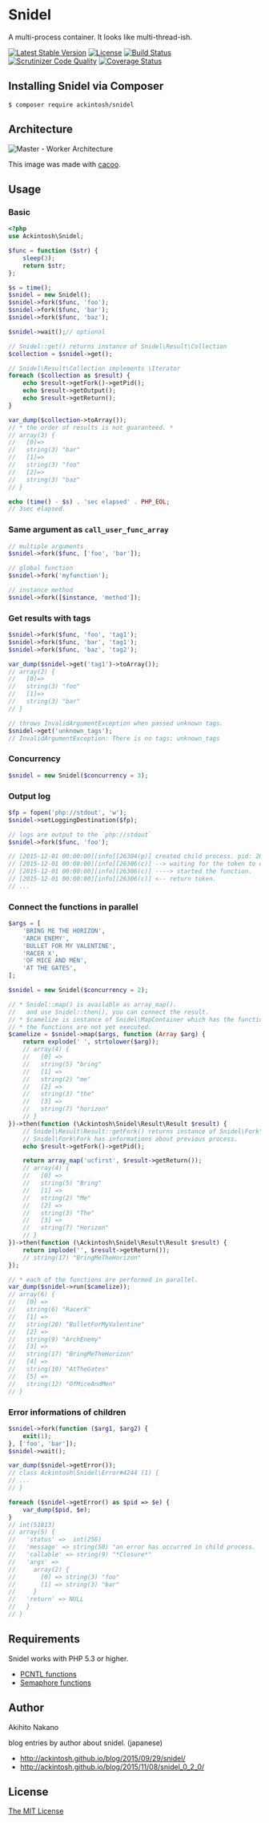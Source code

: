 # Snidel

A multi-process container. It looks like multi-thread-ish.

[![Latest Stable Version](https://poser.pugx.org/ackintosh/snidel/v/stable)](https://packagist.org/packages/ackintosh/snidel) [![License](https://poser.pugx.org/ackintosh/snidel/license)](https://packagist.org/packages/ackintosh/snidel) [![Build Status](https://travis-ci.org/ackintosh/snidel.svg?branch=master)](https://travis-ci.org/ackintosh/snidel) [![Scrutinizer Code Quality](https://scrutinizer-ci.com/g/ackintosh/snidel/badges/quality-score.png?b=master)](https://scrutinizer-ci.com/g/ackintosh/snidel/?branch=master) [![Coverage Status](https://coveralls.io/repos/ackintosh/snidel/badge.svg?branch=master&service=github)](https://coveralls.io/github/ackintosh/snidel?branch=master)

## Installing Snidel via Composer

```
$ composer require ackintosh/snidel
```

## Architecture

![Master - Worker Architecture](images/master_worker.png)

This image was made with <a href="https://cacoo.com/" target="_blank">cacoo</a>.

## Usage

### Basic

```php
<?php
use Ackintosh\Snidel;

$func = function ($str) {
    sleep(3);
    return $str;
};

$s = time();
$snidel = new Snidel();
$snidel->fork($func, 'foo');
$snidel->fork($func, 'bar');
$snidel->fork($func, 'baz');

$snidel->wait();// optional

// Snidel::get() returns instance of Snidel\Result\Collection
$collection = $snidel->get();

// Snidel\Result\Collection implements \Iterator
foreach ($collection as $result) {
    echo $result->getFork()->getPid();
    echo $result->getOutput();
    echo $result->getReturn();
}

var_dump($collection->toArray());
// * the order of results is not guaranteed. *
// array(3) {
//   [0]=>
//   string(3) "bar"
//   [1]=>
//   string(3) "foo"
//   [2]=>
//   string(3) "baz"
// }

echo (time() - $s) . 'sec elapsed' . PHP_EOL;
// 3sec elapsed.
```

### Same argument as `call_user_func_array`

```php
// multiple arguments
$snidel->fork($func, ['foo', 'bar']);

// global function
$snidel->fork('myfunction');

// instance method
$snidel->fork([$instance, 'method']);

```

### Get results with tags

```php
$snidel->fork($func, 'foo', 'tag1');
$snidel->fork($func, 'bar', 'tag1');
$snidel->fork($func, 'baz', 'tag2');

var_dump($snidel->get('tag1')->toArray());
// array(2) {
//   [0]=>
//   string(3) "foo"
//   [1]=>
//   string(3) "bar"
// }

// throws InvalidArgumentException when passed unknown tags.
$snidel->get('unknown_tags');
// InvalidArgumentException: There is no tags: unknown_tags
```

### Concurrency

```php
$snidel = new Snidel($concurrency = 3);

```

### Output log

```php
$fp = fopen('php://stdout', 'w');
$snidel->setLoggingDestination($fp);

// logs are output to the `php://stdout`
$snidel->fork($func, 'foo');

// [2015-12-01 00:00:00][info][26304(p)] created child process. pid: 26306
// [2015-12-01 00:00:00][info][26306(c)] --> waiting for the token to come around.
// [2015-12-01 00:00:00][info][26306(c)] ----> started the function.
// [2015-12-01 00:00:00][info][26306(c)] <-- return token.
// ...

```

### Connect the functions in parallel

```php
$args = [
    'BRING ME THE HORIZON',
    'ARCH ENEMY',
    'BULLET FOR MY VALENTINE',
    'RACER X',
    'OF MICE AND MEN',
    'AT THE GATES',
];

$snidel = new Snidel($concurrency = 2);

// * Snidel::map() is available as array_map().
//   and use Snidel::then(), you can connect the result.
// * $camelize is instance of Snidel\MapContainer which has the functions you defined.
// * the functions are not yet executed.
$camelize = $snidel->map($args, function (Array $arg) {
    return explode(' ', strtolower($arg));
    // array(4) {
    //   [0] =>
    //   string(5) "bring"
    //   [1] =>
    //   string(2) "me"
    //   [2] =>
    //   string(3) "the"
    //   [3] =>
    //   string(7) "horizon"
    // }
})->then(function (\Ackintosh\Snidel\Result\Result $result) {
    // Snidel\Result\Result::getFork() returns instance of Snidel\Fork\Fork .
    // Snidel\Fork\Fork has informations about previous process.
    echo $result->getFork()->getPid();

    return array_map('ucfirst', $result->getReturn());
    // array(4) {
    //   [0] =>
    //   string(5) "Bring"
    //   [1] =>
    //   string(2) "Me"
    //   [2] =>
    //   string(3) "The"
    //   [3] =>
    //   string(7) "Horizon"
    // }
})->then(function (\Ackintosh\Snidel\Result\Result $result) {
    return implode('', $result->getReturn());
    // string(17) "BringMeTheHorizon"
});

// * each of the functions are performed in parallel.
var_dump($snidel->run($camelize));
// array(6) {
//   [0] =>
//   string(6) "RacerX"
//   [1] =>
//   string(20) "BulletForMyValentine"
//   [2] =>
//   string(9) "ArchEnemy"
//   [3] =>
//   string(17) "BringMeTheHorizon"
//   [4] =>
//   string(10) "AtTheGates"
//   [5] =>
//   string(12) "OfMiceAndMen"
// }
```

### Error informations of children

```php
$snidel->fork(function ($arg1, $arg2) {
    exit(1);
}, ['foo', 'bar']);
$snidel->wait();

var_dump($snidel->getError());
// class Ackintosh\Snidel\Error#4244 (1) {
// ...
// }

foreach ($snidel->getError() as $pid => $e) {
    var_dump($pid, $e);
}
// int(51813)
// array(5) {
//   'status' =>  int(256)
//   'message' => string(50) "an error has occurred in child process.
//   'callable' => string(9) "*Closure*"
//   'args' =>
//     array(2) {
//       [0] => string(3) "foo"
//       [1] => string(3) "bar"
//     }
//   'return' => NULL
//   }
// }
```

## Requirements

Snidel works with PHP 5.3 or higher.

- [PCNTL functions](http://php.net/manual/en/ref.pcntl.php)
- [Semaphore functions](http://php.net/manual/en/ref.sem.php)

## Author

Akihito Nakano

blog entries by author about snidel. (japanese)

- http://ackintosh.github.io/blog/2015/09/29/snidel/
- http://ackintosh.github.io/blog/2015/11/08/snidel_0_2_0/

## License

[The MIT License](http://opensource.org/licenses/MIT)

